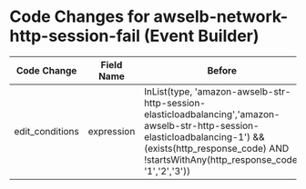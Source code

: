 # Code Changes for awselb-network-http-session-fail (Event Builder)

| Code Change | Field Name | Before | After |
|-------------|------------|--------|-------|
| edit_conditions | expression | InList(type, 'amazon-awselb-str-http-session-elasticloadbalancing','amazon-awselb-str-http-session-elasticloadbalancing-1') && (exists(http_response_code) AND !startsWithAny(http_response_code, '1','2','3')) | InList(type, 'amazon-awselb-str-http-session-elasticloadbalancing','amazon-awselb-str-http-session-elasticloadbalancing-1') AND !startsWithAny(http_response_code, '1','2','3') |